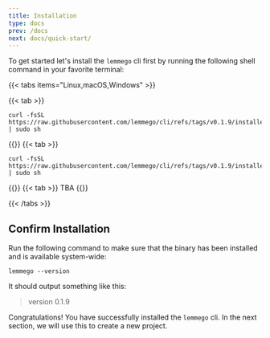 ```yaml
---
title: Installation
type: docs
prev: /docs
next: docs/quick-start/
---
```


To get started let's install the `lemmego` cli first by running the following shell command in your favorite terminal:

{{< tabs items="Linux,macOS,Windows" >}}

{{< tab >}}

```shell
curl -fsSL https://raw.githubusercontent.com/lemmego/cli/refs/tags/v0.1.9/installer.sh | sudo sh
```

{{</tab>}}
{{< tab >}}

```shell
curl -fsSL https://raw.githubusercontent.com/lemmego/cli/refs/tags/v0.1.9/installer.sh | sudo sh
```

{{</tab>}}
{{< tab >}} TBA {{</tab>}}

{{< /tabs >}}

## Confirm Installation

Run the following command to make sure that the binary has been installed and is available system-wide:

```shell
lemmego --version
```

It should output something like this:

> version 0.1.9

Congratulations! You have successfully installed the `lemmego` cli. In the next section, we will use this to create a new project.
